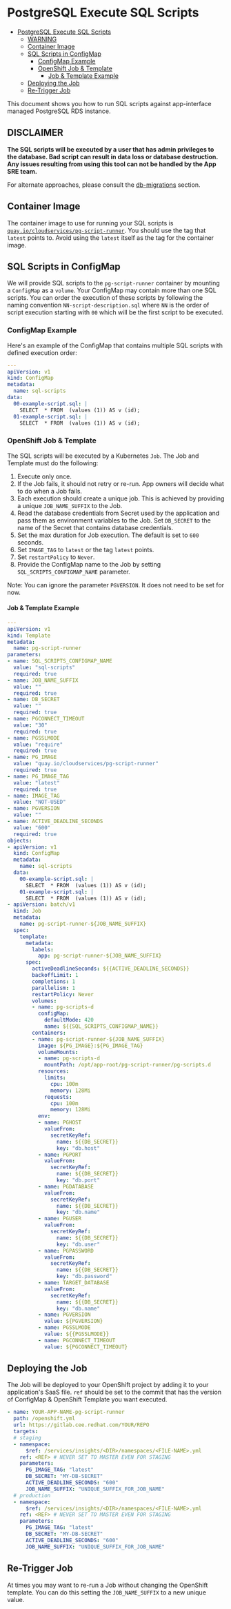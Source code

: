 # PostgreSQL Execute SQL Scripts

- [PostgreSQL Execute SQL Scripts](#postgresql-execute-sql-scripts)
  - [WARNING](#warning)
  - [Container Image](#container-image)
  - [SQL Scripts in ConfigMap](#sql-scripts-in-configmap)
    - [ConfigMap Example](#configmap-example)
    - [OpenShift Job & Template](#openshift-job--template)
      - [Job & Template Example](#job--template-example)
  - [Deploying the Job](#deploying-the-job)
  - [Re-Trigger Job](#re-trigger-job)

This document shows you how to run SQL scripts against app-interface managed PostgreSQL RDS instance.

## DISCLAIMER

**The SQL scripts will be executed by a user that has admin privileges to the database. Bad script can result in data loss or database destruction. Any issues resulting from using this tool can not be handled by the App SRE team.**

For alternate approaches, please consult the [db-migrations](docs/dba/db-migrations.md) section.

## Container Image

The container image to use for running your SQL scripts is [`quay.io/cloudservices/pg-script-runner`](https://quay.io/repository/cloudservices/pg-script-runner). You should use the tag that `latest` points to. Avoid using the `latest` itself as the tag for the container image.

## SQL Scripts in ConfigMap

We will provide SQL scripts to the `pg-script-runner` container by mounting a `ConfigMap` as a `volume`. Your ConfigMap may contain more than one SQL scripts. You can order the execution of these scripts by following the naming convention `NN-script-description.sql` where `NN` is the order of script execution starting with `00` which will be the first script to be executed.

### ConfigMap Example

Here's an example of the ConfigMap that contains multiple SQL scripts with defined execution order:

```yaml
---
apiVersion: v1
kind: ConfigMap
metadata:
  name: sql-scripts
data:
  00-example-script.sql: |
    SELECT  * FROM  (values (1)) AS v (id);
  01-example-script.sql: |
    SELECT  * FROM  (values (1)) AS v (id);
```

### OpenShift Job & Template

The SQL scripts will be executed by a Kubernetes `Job`. The Job and Template must do the following:

1. Execute only once.
2. If the Job fails, it should not retry or re-run. App owners will decide what to do when a Job fails.
3. Each execution should create a unique job. This is achieved by providing a unique `JOB_NAME_SUFFIX` to the Job.
4. Read the database credentials from Secret used by the application and pass them as environment variables to the Job. Set `DB_SECRET` to the name of the Secret that contains database credentials.
5. Set the max duration for Job execution. The default is set to `600` seconds.
6. Set `IMAGE_TAG` to `latest` or the tag `latest` points.
7. Set `restartPolicy` to `Never`.
8. Provide the ConfigMap name to the Job by setting `SQL_SCRIPTS_CONFIGMAP_NAME` parameter.

Note: You can ignore the parameter `PGVERSION`. It does not need to be set for now.

#### Job & Template Example

```yaml
---
apiVersion: v1
kind: Template
metadata:
  name: pg-script-runner
parameters:
- name: SQL_SCRIPTS_CONFIGMAP_NAME
  value: "sql-scripts"
  required: true
- name: JOB_NAME_SUFFIX
  value: ""
  required: true
- name: DB_SECRET
  value: ""
  required: true
- name: PGCONNECT_TIMEOUT
  value: "30"
  required: true
- name: PGSSLMODE
  value: "require"
  required: true
- name: PG_IMAGE
  value: "quay.io/cloudservices/pg-script-runner"
  required: true
- name: PG_IMAGE_TAG
  value: "latest"
  required: true
- name: IMAGE_TAG
  value: "NOT-USED"
- name: PGVERSION
  value: ""
- name: ACTIVE_DEADLINE_SECONDS
  value: "600"
  required: true
objects:
- apiVersion: v1
  kind: ConfigMap
  metadata:
    name: sql-scripts
  data:
    00-example-script.sql: |
      SELECT  * FROM  (values (1)) AS v (id);
    01-example-script.sql: |
      SELECT  * FROM  (values (1)) AS v (id);
- apiVersion: batch/v1
  kind: Job
  metadata:
    name: pg-script-runner-${JOB_NAME_SUFFIX}
  spec:
    template:
      metadata:
        labels:
          app: pg-script-runner-${JOB_NAME_SUFFIX}
      spec:
        activeDeadlineSeconds: ${{ACTIVE_DEADLINE_SECONDS}}
        backoffLimit: 1
        completions: 1
        parallelism: 1
        restartPolicy: Never
        volumes:
        - name: pg-scripts-d
          configMap:
            defaultMode: 420
            name: ${{SQL_SCRIPTS_CONFIGMAP_NAME}}
        containers:
        - name: pg-script-runner-${JOB_NAME_SUFFIX}
          image: ${PG_IMAGE}:${PG_IMAGE_TAG}
          volumeMounts:
          - name: pg-scripts-d
            mountPath: /opt/app-root/pg-script-runner/pg-scripts.d
          resources:
            limits:
              cpu: 100m
              memory: 128Mi
            requests:
              cpu: 100m
              memory: 128Mi
          env:
          - name: PGHOST
            valueFrom:
              secretKeyRef:
                name: ${{DB_SECRET}}
                key: "db.host"
          - name: PGPORT
            valueFrom:
              secretKeyRef:
                name: ${{DB_SECRET}}
                key: "db.port"
          - name: PGDATABASE
            valueFrom:
              secretKeyRef:
                name: ${{DB_SECRET}}
                key: "db.name"
          - name: PGUSER
            valueFrom:
              secretKeyRef:
                name: ${{DB_SECRET}}
                key: "db.user"
          - name: PGPASSWORD
            valueFrom:
              secretKeyRef:
                name: ${{DB_SECRET}}
                key: "db.password"
          - name: TARGET_DATABASE
            valueFrom:
              secretKeyRef:
                name: ${{DB_SECRET}}
                key: "db.name"
          - name: PGVERSION
            value: ${PGVERSION}
          - name: PGSSLMODE
            value: ${{PGSSLMODE}}
          - name: PGCONNECT_TIMEOUT
            value: ${PGCONNECT_TIMEOUT}
```

## Deploying the Job

The Job will be deployed to your OpenShift project by adding it to your application's SaaS file. `ref` should be set to the commit that has the version of ConfigMap & OpenShift Template you want executed.

```yaml
- name: YOUR-APP-NAME-pg-script-runner
  path: /openshift.yml
  url: https://gitlab.cee.redhat.com/YOUR/REPO
  targets:
  # staging
  - namespace:
      $ref: /services/insights/<DIR>/namespaces/<FILE-NAME>.yml
    ref: <REF> # NEVER SET TO MASTER EVEN FOR STAGING
    parameters:
      PG_IMAGE_TAG: "latest"
      DB_SECRET: "MY-DB-SECRET"
      ACTIVE_DEADLINE_SECONDS: "600"
      JOB_NAME_SUFFIX: "UNIQUE_SUFFIX_FOR_JOB_NAME"
  # production
  - namespace:
      $ref: /services/insights/<DIR>/namespaces/<FILE-NAME>.yml
    ref: <REF> # NEVER SET TO MASTER EVEN FOR STAGING
    parameters:
      PG_IMAGE_TAG: "latest"
      DB_SECRET: "MY-DB-SECRET"
      ACTIVE_DEADLINE_SECONDS: "600"
      JOB_NAME_SUFFIX: "UNIQUE_SUFFIX_FOR_JOB_NAME"
```

## Re-Trigger Job

At times you may want to re-run a Job without changing the OpenShift template. You can do this setting the `JOB_NAME_SUFFIX` to a new unique value.
